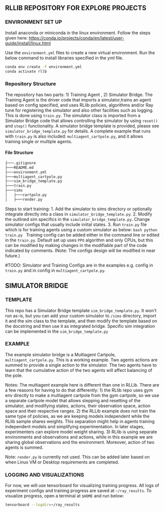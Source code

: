 ## RLLIB REPOSITORY FOR EXPLORE PROJECTS

### ENVIRONMENT SET UP

Install anaconda or miniconda in the linux environment.
Follow the steps given here: https://conda.io/projects/conda/en/latest/user-guide/install/linux.html


Use the `environment.yml` files to create a new virtual environment. Run the below command to install libraries specified in the yml file.
```bash
conda env create -f environment.yml
conda activate rllb
```

### Repository Structure
The repository has two parts: 1) Training Agent , 2) Simulator Bridge. The Training Agent is the driver code that imports a simulator,trains an agent based on config specified, and uses RLlib policies, algorithms and/or Ray tune for registering the simulator and also other facilities such as logging. This is done using `train.py`. The simulator class is imported from a Simulator Bridge code that allows controlling the simulator by using `reset()` and `step()` functionality. A simulator bridge template is provided, please see `simulator_bridge_template.py` for details. A complete example that runs with `train.py` is also included: `multiagent_cartpole.py`, and it allows training single or multiple agents.

#### File Structure
```bash
├───.gitignore
├───README.md
├───environment.yml
├───multiagent_cartpole.py
├───sim_bridge_template.py
├───train.py
├───sims
│   ├───cartpole.py
│   ├───render.py
```
 
Steps to start training:
    1. Add the simulator to sims directory or optionally integrate directly into a class in `simulator_bridge_template.py`.
    2. Modify the outlined sim specifics in the `simulator_bridge_template.py`. Change simulator configs that usually include iniital states.
    3. Run `train.py` file which is for training agents using a custom simulator as below:
        ```bash
            python train.py
        ```
    Training config can be added either in the command line or edited in the `train.py`. Default set up uses `PPO` algorithm and only CPUs, but this can be modified by making changes in the modifiable part of the code indicated by comments.
    (Note: The configs design will be modified in near future.)

#TODO: Simulator and Training Configs are in the examples e.g. config in `train.py` and in config in `multiagent_cartpole.py`.

## SIMULATOR BRIDGE

### TEMPLATE
This repo has a Simulator Bridge template `sim_bridge_template.py`. It won't run as-is, but you can add your custom simulator to `/sims` directory, import it and the sim class to the template, and then modify the template based on the docstring and then use it as integrated bridge. Specific sim integration can be implemented in the `sim_bridge_template.py`

### EXAMPLE

The example simulator bridge is a Multiagent Cartpole, `multiagent_cartpole.py`. This is a working example. Two agents actions are summed to provide a single action to the simulator. The two agents have to learn that the cumulative action of the two agents will affect balancing of the pole.

Notes: The multiagent example here is different than one in RLLib. There are a few reasons for having to do that differently: 
    1) the RLlib  repo uses gym env directly to make a multiagent cartpole from the gym cartpole, so we use a separate cartpole model that allows stepping and resetting of the simulator, and modifying states, actions, their observation space, action space and their respective ranges. 
    2) the RLLib example does not train the same type of policies, as we are keeping models independent while the RLlib sample shares weights. This separation might help in agents training independent models and simplifying experimentation. In later stages, experimenters can explore model weight sharing. 
    3) RLlib is using separate environments and observations and actions, while in this example we are sharing global observations and the environment. Moreover, action of two agents is summed.

Note: `render.py` is currently not used. This can be added later based on when Linux VM or Desktop requirements are completed.

### LOGGING AND VISUALIZATIONS

For now, we will use tensorboard for visualizing training progress. All logs of experiment configs and training progress are saved  at `~/ray_results`. To visualize progress, open a terminal at `$HOME` and
run below:

```bash
tensorboard --logdir=~/ray_results
```
